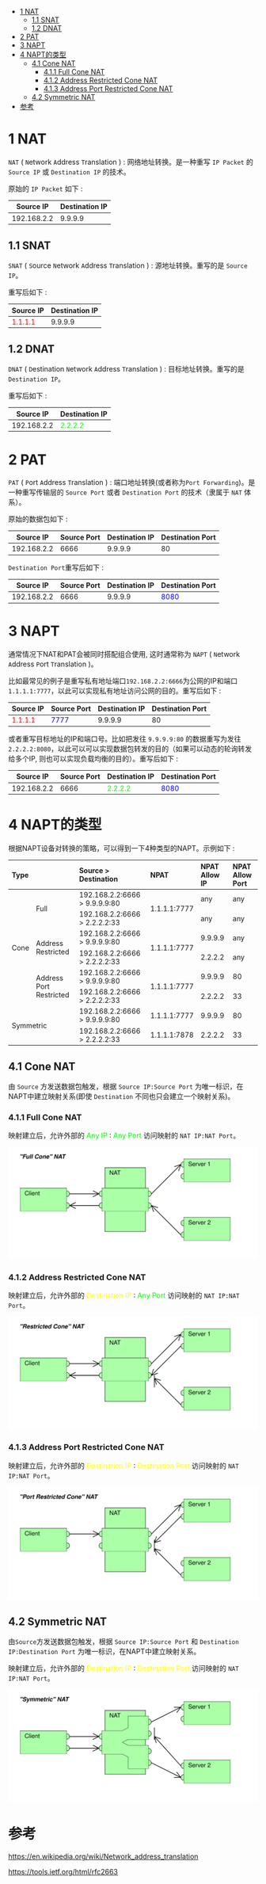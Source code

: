 <!-- omit in toc -->
- [1 NAT](#1-nat)
  - [1.1 SNAT](#11-snat)
  - [1.2 DNAT](#12-dnat)
- [2 PAT](#2-pat)
- [3 NAPT](#3-napt)
- [4 NAPT的类型](#4-napt的类型)
  - [4.1 Cone NAT](#41-cone-nat)
    - [4.1.1 Full Cone NAT](#411-full-cone-nat)
    - [4.1.2 Address Restricted Cone NAT](#412-address-restricted-cone-nat)
    - [4.1.3 Address Port Restricted Cone NAT](#413-address-port-restricted-cone-nat)
  - [4.2 Symmetric NAT](#42-symmetric-nat)
- [参考](#参考)
  
# 1 NAT

`NAT` ( `N`etwork `A`ddress `T`ranslation ) : 网络地址转换。是一种重写 `IP Packet` 的 `Source IP` 或 `Destination IP` 的技术。

原始的 `IP Packet` 如下 : 

| Source IP   | Destination IP |
| ----------- | -------------- |
| 192.168.2.2 | 9.9.9.9        |

## 1.1 SNAT

`SNAT` ( `S`ource `N`etwork `A`ddress `T`ranslation ) : 源地址转换。重写的是 `Source IP`。

重写后如下 : 

| Source IP                            | Destination IP |
| ------------------------------------ | -------------- |
| <font color='#FF0000'>1.1.1.1</font> | 9.9.9.9        |


## 1.2 DNAT

`DNAT` ( `D`estination `N`etwork `A`ddress `T`ranslation ) : 目标地址转换。重写的是 `Destination IP`。

重写后如下 : 

| Source IP   | Destination IP                       |
| ----------- | ------------------------------------ |
| 192.168.2.2 | <font color='#00FF00'>2.2.2.2</font> |


# 2 PAT

`PAT` ( `P`ort `A`ddress `T`ranslation ) : 端口地址转换(或者称为`Port Forwarding`)。是一种重写传输层的 `Source Port` 或者 `Destination Port` 的技术（隶属于 `NAT` 体系）。

原始的数据包如下 : 

| Source IP   | Source Port | Destination IP | Destination Port |
| ----------- | ----------- | -------------- | ---------------- |
| 192.168.2.2 | 6666        | 9.9.9.9        | 80               |

`Destination Port`重写后如下 : 

| Source IP   | Source Port | Destination IP | Destination Port                  |
| ----------- | ----------- | -------------- | --------------------------------- |
| 192.168.2.2 | 6666        | 9.9.9.9        | <font color='#0000FF'>8080</font> |

# 3 NAPT

通常情况下NAT和PAT会被同时搭配组合使用, 这时通常称为 `NAPT` ( `N`etwork `A`ddress `P`ort `T`ranslation )。

比如最常见的例子是重写私有地址端口`192.168.2.2:6666`为公网的IP和端口`1.1.1.1:7777`，以此可以实现私有地址访问公网的目的。重写后如下 : 

| Source IP                            | Source Port                       | Destination IP | Destination Port |
| ------------------------------------ | --------------------------------- | -------------- | ---------------- |
| <font color='#FF0000'>1.1.1.1</font> | <font color='#0000FF'>7777</font> | 9.9.9.9        | 80               |


或者重写目标地址的IP和端口号。比如把发往 `9.9.9.9:80` 的数据重写为发往 `2.2.2.2:8080`，以此可以可以实现数据包转发的目的（如果可以动态的轮询转发给多个IP, 则也可以实现负载均衡的目的）。重写后如下 : 

| Source IP   | Source Port | Destination IP                       | Destination Port                  |
| ----------- | ----------- | ------------------------------------ | --------------------------------- |
| 192.168.2.2 | 6666        | <font color='#00FF00'>2.2.2.2</font> | <font color='#0000FF'>8080</font> |


# 4 NAPT的类型
根据NAPT设备对转换的策略，可以得到一下4种类型的NAPT。示例如下 : 

<table class="rich-diff-level-zero">
    <thead class="rich-diff-level-one">
        <tr>
            <th align="left" colspan="2">Type</th>
            <th align="left">Source &gt; Destination</th>
            <th align="left">NPAT</th>
            <th align="left">NPAT Allow IP</th>
            <th align="left">NPAT Allow Port</th>
        </tr>
    </thead>
    <tbody class="rich-diff-level-one">
        <tr>
            <td align="left" rowspan="6">Cone</td>
            <td align="left" rowspan="2">Full</td>
            <td align="left">192.168.2.2:6666 &gt; 9.9.9.9:80</td>
            <td align="left" rowspan="2">1.1.1.1:7777</td>
            <td align="left">any</td>
            <td align="left">any</td>
        </tr>
        <tr>
            <td align="left">192.168.2.2:6666 &gt; 2.2.2.2:33</td>
            <td align="left">any</td>
            <td align="left">any</td>
        </tr>
        <tr>
            <td align="left" rowspan="2">Address Restricted</td>
            <td align="left">192.168.2.2:6666 &gt; 9.9.9.9:80</td>
            <td align="left" rowspan="2">1.1.1.1:7777</td>
            <td align="left">9.9.9.9</td>
            <td align="left">any</td>
        </tr>
        <tr>
            <td align="left">192.168.2.2:6666 &gt; 2.2.2.2:33</td>
            <td align="left">2.2.2.2</td>
            <td align="left">any</td>
        </tr>
        <tr>
            <td align="left" rowspan="2">Address Port Restricted</td>
            <td align="left">192.168.2.2:6666 &gt; 9.9.9.9:80</td>
            <td align="left" rowspan="2">1.1.1.1:7777</td>
            <td align="left">9.9.9.9</td>
            <td align="left">80</td>
        </tr>
        <tr>
            <td align="left">192.168.2.2:6666 &gt; 2.2.2.2:33</td>
            <td align="left">2.2.2.2</td>
            <td align="left">33</td>
        </tr>
        <tr>
            <td align="left" rowspan="2" colspan="2">Symmetric</td>
            <td align="left">192.168.2.2:6666 &gt; 9.9.9.9:80</td>
            <td align="left">1.1.1.1:7777</td>
            <td align="left">9.9.9.9</td>
            <td align="left">80</td>
        </tr>
        <tr>
            <td align="left">192.168.2.2:6666 &gt; 2.2.2.2:33</td>
            <td align="left">1.1.1.1:7878</td>
            <td align="left">2.2.2.2</td>
            <td align="left">33</td>
        </tr>
    </tbody>
</table>

## 4.1 Cone NAT

由 `Source` 方发送数据包触发，根据 `Source IP:Source Port` 为唯一标识，在NAPT中建立映射关系(即使 `Destination` 不同也只会建立一个映射关系)。

### 4.1.1 Full Cone NAT

映射建立后，允许外部的 <font color='#00FF00'>Any IP</font> : <font color='#00FF00'>Any Port</font> 访问映射的 `NAT IP:NAT Port`。

![Full Cone NAT](img/nat.full-cone.svg)

### 4.1.2 Address Restricted Cone NAT

映射建立后，允许外部的 <font color='#FFFF00'>Destination IP</font> : <font color='#00FF00'>Any Port</font> 访问映射的 `NAT IP:NAT Port`。

![Address Restricted Cone NAT](img/nat.address-restricted-cone.svg)

### 4.1.3 Address Port Restricted Cone NAT

映射建立后，允许外部的 <font color='#FFFF00'>Destination IP</font> : <font color='#FFFF00'>Destination Port</font> 访问映射的 `NAT IP:NAT Port`。

![Port Restricted Cone NAT](img/nat.address-port-restricted-cone.svg)

## 4.2 Symmetric NAT

由`Source`方发送数据包触发，根据 `Source IP:Source Port` 和 `Destination IP:Destination Port` 为唯一标识，在NAPT中建立映射关系。

映射建立后，允许外部的 <font color='#FFFF00'>Destination IP</font> : <font color='#FFFF00'>Destination Port</font> 访问映射的 `NAT IP:NAT Port`。

![Symmetric NAT](img/nat.symmetric.svg)


# 参考

https://en.wikipedia.org/wiki/Network_address_translation

https://tools.ietf.org/html/rfc2663
